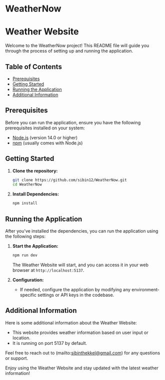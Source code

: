 # WeatherNow

# Weather Website

Welcome to the WeatherNow project! This README file will guide you through the process of setting up and running the application.

## Table of Contents

- [Prerequisites](#prerequisites)
- [Getting Started](#getting-started)
- [Running the Application](#running-the-application)
- [Additional Information](#additional-information)

## Prerequisites

Before you can run the application, ensure you have the following prerequisites installed on your system:

- [Node.js](https://nodejs.org/) (version 14.0 or higher)
- [npm](https://www.npmjs.com/) (usually comes with Node.js)

## Getting Started

1. **Clone the repository:**

    ```bash
    git clone https://github.com/sibin12/WeatherNow.git
    cd WeatherNow
    ```

2. **Install Dependencies:**

    ```bash
    npm install
    ```

## Running the Application

After you've installed the dependencies, you can run the application using the following steps:

1. **Start the Application:**

    ```bash
    npm run dev
    ```

    The Weather Website will start, and you can access it in your web browser at `http://localhost:5137`.

2. **Configuration:**

    - If needed, configure the application by modifying any environment-specific settings or API keys in the codebase.

## Additional Information

Here is some additional information about the Weather Website:

- This website provides weather information based on user input or location.
- It is running on port 5137 by default.

Feel free to reach out to (mailto:sibinthekkel@gmail.com) for any questions or support.

Enjoy using the Weather Website and stay updated with the latest weather information!
